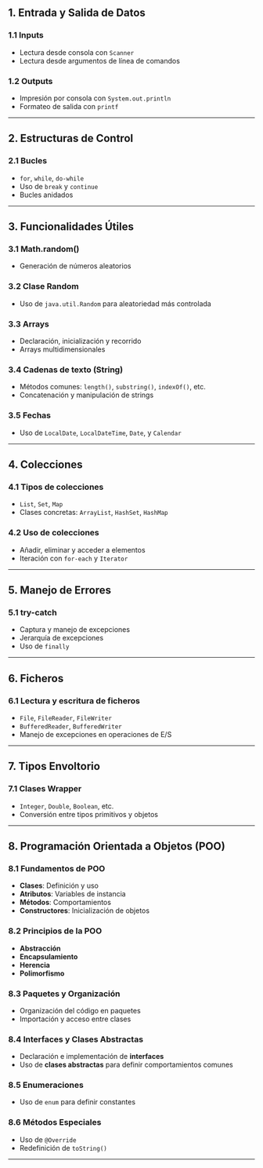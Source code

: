 
## 1. Entrada y Salida de Datos

### 1.1 Inputs
- Lectura desde consola con `Scanner`
- Lectura desde argumentos de línea de comandos

### 1.2 Outputs
- Impresión por consola con `System.out.println`
- Formateo de salida con `printf`

---

## 2. Estructuras de Control

### 2.1 Bucles
- `for`, `while`, `do-while`
- Uso de `break` y `continue`
- Bucles anidados

---

## 3. Funcionalidades Útiles

### 3.1 Math.random()
- Generación de números aleatorios

### 3.2 Clase Random
- Uso de `java.util.Random` para aleatoriedad más controlada

### 3.3 Arrays
- Declaración, inicialización y recorrido
- Arrays multidimensionales

### 3.4 Cadenas de texto (String)
- Métodos comunes: `length()`, `substring()`, `indexOf()`, etc.
- Concatenación y manipulación de strings

### 3.5 Fechas
- Uso de `LocalDate`, `LocalDateTime`, `Date`, y `Calendar`

---

## 4. Colecciones

### 4.1 Tipos de colecciones
- `List`, `Set`, `Map`
- Clases concretas: `ArrayList`, `HashSet`, `HashMap`

### 4.2 Uso de colecciones
- Añadir, eliminar y acceder a elementos
- Iteración con `for-each` y `Iterator`

---

## 5. Manejo de Errores

### 5.1 try-catch
- Captura y manejo de excepciones
- Jerarquía de excepciones
- Uso de `finally`

---

## 6. Ficheros

### 6.1 Lectura y escritura de ficheros
- `File`, `FileReader`, `FileWriter`
- `BufferedReader`, `BufferedWriter`
- Manejo de excepciones en operaciones de E/S

---

## 7. Tipos Envoltorio

### 7.1 Clases Wrapper
- `Integer`, `Double`, `Boolean`, etc.
- Conversión entre tipos primitivos y objetos

---

## 8. Programación Orientada a Objetos (POO)

### 8.1 Fundamentos de POO
- **Clases**: Definición y uso
- **Atributos**: Variables de instancia
- **Métodos**: Comportamientos
- **Constructores**: Inicialización de objetos

### 8.2 Principios de la POO
- **Abstracción**
- **Encapsulamiento**
- **Herencia**
- **Polimorfismo**

### 8.3 Paquetes y Organización
- Organización del código en paquetes
- Importación y acceso entre clases

### 8.4 Interfaces y Clases Abstractas
- Declaración e implementación de **interfaces**
- Uso de **clases abstractas** para definir comportamientos comunes

### 8.5 Enumeraciones
- Uso de `enum` para definir constantes

### 8.6 Métodos Especiales
- Uso de `@Override`
- Redefinición de `toString()`

---